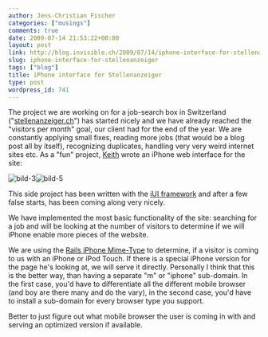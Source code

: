 ```yaml
---
author: Jens-Christian Fischer
categories: ["musings"]
comments: true
date: 2009-07-14 21:53:22+00:00
layout: post
link: http://blog.invisible.ch/2009/07/14/iphone-interface-for-stellenanzeiger/
slug: iphone-interface-for-stellenanzeiger
tags: ["blog"]
title: iPhone interface for Stellenanzeiger
type: post
wordpress_id: 741
---
```


The project we are working on for a job-search box in Switzerland ("[stellenanzeiger.ch](http://stellenanzeiger.ch)") has started nicely and we have already reached the "visitors per month" goal, our client had for the end of the year.
We are constantly applying small fixes, reading more jobs (that would be a blog post all by itself), recognizing duplicates, handling very very weird internet sites etc.
As a "fun" project, [Keith](http://invisible.ch/ueber-uns/team/keith-bingman/) wrote an iPhone web interface for the site: 

![bild-3](http://blog.invisible.ch/wp-content/uploads/2009/07/bild-3-199x300.png)![bild-5](http://blog.invisible.ch/wp-content/uploads/2009/07/bild-5-199x300.png)

This side project has been written with the [iUI framework](http://code.google.com/p/iui/) and after a few false starts, has been coming along very nicely.

We have implemented the most basic functionality of the site: searching for a job and will be looking at the number of visitors to determine if we will iPhone enable more pieces of the website. 

We are using the [Rails iPhone Mime-Type](http://www.slashdotdash.net/2007/12/04/iphone-on-rails-creating-an-iphone-optimised-version-of-your-rails-site-using-iui-and-rails-2/) to determine, if a visitor is coming to us with an iPhone or iPod Touch. If there is a special iPhone version for the page he's looking at, we will serve it directly. Personally I think that this is the better way, than having a separate "m" or "iphone" sub-domain. In the first case, you'd have to differentiate all the different mobile browser (and boy are there many and do the vary), in the second case, you'd have to install a sub-domain for every browser type you support.

Better to just figure out what mobile browser the user is coming in with and serving an optimized version if available.
